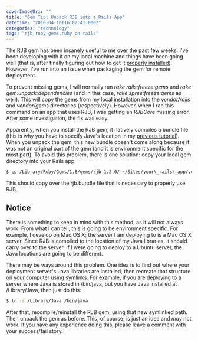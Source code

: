 ```yaml
---
coverImageUri: ""
title: "Gem Tip: Unpack RJB into a Rails App"
datetime: "2010-04-10T16:02:41.000Z"
categories: "technology"
tags: "rjb,ruby gems,ruby on rails"
---
```


The RJB gem has been insanely useful to me over the past few weeks. I've been developing with it on my local machine and things have been going well (that is, after finally figuring out how to get it [properly installed](http://wp.me/pxRqw-nh)). However, I've run into an issue when packaging the gem for remote deployment.

To prevent missing gems, I will normally run _rake rails:freeze:gems_ and _rake gem:unpack:dependencies_ (and in this case, _rake spree:freeze:gems_ as well). This will copy the gems from my local installation into the _vendor/rails_ and _vendor/gems_ directories (respectively). However, when I ran this command on an app that uses RJB, I was getting an _RJBCore_ missing error. After some investigation, the fix was easy.

Apparently, when you install the RJB gem, it natively compiles a bundle file (this is why you have to specify Java's location in my [previous tutorial](http://wp.me/pxRqw-nh)). When you unpack the gem, this new bundle doesn't come along because it was not an original part of the gem (and it is environment specific for the most part). To avoid this problem, there is one solution: copy your local gem directory into your Rails app:

```bash
$ cp /Library/Ruby/Gems/1.8/gems/rjb-1.2.0/ ~/Sites/your\_rails\_app/vendor/gems/
```

This should copy over the rjb.bundle file that is necessary to properly use RJB.

## Notice

There is something to keep in mind with this method, as it will not always work. From what I can tell, this is going to be environment specific. For example, I develop on Mac OS X; the server I am deploying to is a Mac OS X server. Since RJB is compiled to the location of my Java libraries, it should carry over to the server. If I were going to deploy to a Ubuntu server, the Java locations are going to be different.

There may be ways around this problem. One idea is to find out where your deployment server's Java libraries are installed, then recreate that structure on your computer using symlinks. For example, if you are deploying to a server where Java is stored in /bin/java, but you have Java installed at /Library/Java, then just do this:

```bash
$ ln -s /Library/Java /bin/java
```

After that, recompile/reinstall the RJB gem, using that new symlinked path. Then unpack the gem as before. This, of course, is just an idea and _may_ not work. If you have any experience doing this, please leave a comment with your success/fail story.
